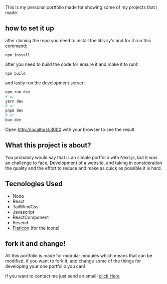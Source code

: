This is my personal portfolio made for showing some of my projects that i made.

## how to set it up

after cloning the repo you need to install the library's and for it run this command:

``` npm install ```

after you need to build the code for ensure it and make it to run!:

``` npm build ```

and lastly run the development server:

```bash
npm run dev
# or
yarn dev
# or
pnpm dev
# or
bun dev
```

Open [http://localhost:3000](http://localhost:3000) with your browser to see the result.

## What this project is about?

You probabily would say that is an simple portfolio with Next.js, but it was an challenge to face, Development of a website, and taking in consideration the quality and the effort to reduce and make as quick as possible it is hard.

## Tecnologies Used

- Node
- React
- TailWindCss
- Javascript
- ReactComponent
- Resend
- [FlatIcon](https://www.flaticon.com/br/buscar?word=Linkedin) (for the icons)

## fork it and change!

All this portfolio is made for modular modules which means that can be modified, if you want to fork it, and change some of the things for developing your one portfolio you can!

if you want to contact me just send an email!
[click Here](gustavogoncalves3ch@gmail.com)
